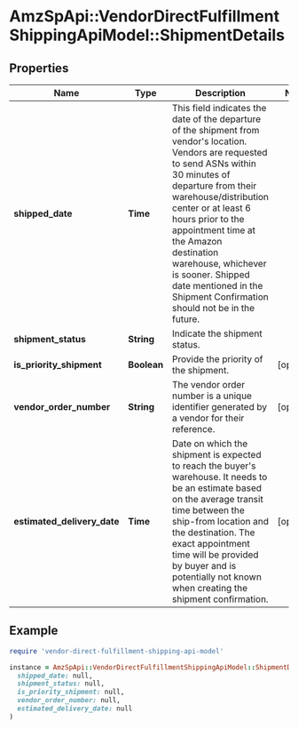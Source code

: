 # AmzSpApi::VendorDirectFulfillmentShippingApiModel::ShipmentDetails

## Properties

| Name | Type | Description | Notes |
| ---- | ---- | ----------- | ----- |
| **shipped_date** | **Time** | This field indicates the date of the departure of the shipment from vendor&#39;s location. Vendors are requested to send ASNs within 30 minutes of departure from their warehouse/distribution center or at least 6 hours prior to the appointment time at the Amazon destination warehouse, whichever is sooner. Shipped date mentioned in the Shipment Confirmation should not be in the future. |  |
| **shipment_status** | **String** | Indicate the shipment status. |  |
| **is_priority_shipment** | **Boolean** | Provide the priority of the shipment. | [optional] |
| **vendor_order_number** | **String** | The vendor order number is a unique identifier generated by a vendor for their reference. | [optional] |
| **estimated_delivery_date** | **Time** | Date on which the shipment is expected to reach the buyer&#39;s warehouse. It needs to be an estimate based on the average transit time between the ship-from location and the destination. The exact appointment time will be provided by buyer and is potentially not known when creating the shipment confirmation. | [optional] |

## Example

```ruby
require 'vendor-direct-fulfillment-shipping-api-model'

instance = AmzSpApi::VendorDirectFulfillmentShippingApiModel::ShipmentDetails.new(
  shipped_date: null,
  shipment_status: null,
  is_priority_shipment: null,
  vendor_order_number: null,
  estimated_delivery_date: null
)
```


